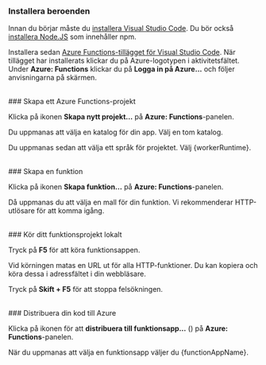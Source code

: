 ### <a name="install-dependencies"></a>Installera beroenden

Innan du börjar måste du <a href="https://go.microsoft.com/fwlink/?linkid=2016593" target="_blank">installera Visual Studio Code</a>. Du bör också <a href="https://go.microsoft.com/fwlink/?linkid=2016195" target="_blank">installera Node.JS</a> som innehåller npm.

Installera sedan <a href="https://go.microsoft.com/fwlink/?linkid=2016800" target="_blank">Azure Functions-tillägget för Visual Studio Code</a>. När tillägget har installerats klickar du på Azure-logotypen i aktivitetsfältet. Under **Azure: Functions** klickar du på **Logga in på Azure...** och följer anvisningarna på skärmen.

<br/>
### <a name="create-an-azure-functions-project"></a>Skapa ett Azure Functions-projekt

Klicka på ikonen **Skapa nytt projekt…** på **Azure: Functions**-panelen.

Du uppmanas att välja en katalog för din app. Välj en tom katalog.

Du uppmanas sedan att välja ett språk för projektet. Välj {workerRuntime}.

<br/>
### <a name="create-a-function"></a>Skapa en funktion

Klicka på ikonen **Skapa funktion…** på **Azure: Functions**-panelen.

Då uppmanas du att välja en mall för din funktion. Vi rekommenderar HTTP-utlösare för att komma igång.

<br/>
### <a name="run-your-function-project-locally"></a>Kör ditt funktionsprojekt lokalt

Tryck på **F5** för att köra funktionsappen.

Vid körningen matas en URL ut för alla HTTP-funktioner. Du kan kopiera och köra dessa i adressfältet i din webbläsare.

Tryck på **Skift + F5** för att stoppa felsökningen.

<br/>
### <a name="deploy-your-code-to-azure"></a>Distribuera din kod till Azure

Klicka på ikonen för att **distribuera till funktionsapp…** (<ChevronUp/>) på **Azure: Functions**-panelen.

När du uppmanas att välja en funktionsapp väljer du {functionAppName}.
